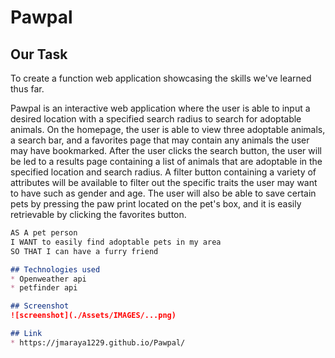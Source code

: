 # Pawpal

## Our Task
To create a function web application showcasing the skills we've learned thus far.

Pawpal is an interactive web application where the user is able to input a desired location with a specified search radius to search for adoptable animals. On the homepage, the user is able to view three adoptable animals, a search bar, and a favorites page that may contain any animals the user may have bookmarked. After the user clicks the search button, the user will be led to a results page containing a list of animals that are adoptable in the specified location and search radius. A filter button containing a variety of attributes will be available to filter out the specific traits the user may want to have such as gender and age. The user will also be able to save certain pets by pressing the paw print located on the pet's box, and it is easily retrievable by clicking the favorites button.


```md
AS A pet person
I WANT to easily find adoptable pets in my area
SO THAT I can have a furry friend

## Technologies used
* Openweather api
* petfinder api

## Screenshot
![screenshot](./Assets/IMAGES/...png)

## Link
* https://jmaraya1229.github.io/Pawpal/
